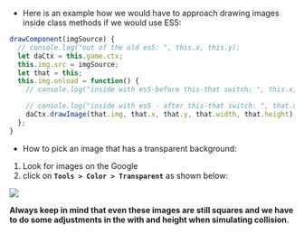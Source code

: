 - Here is an example how we would have to approach drawing images inside class methods if we would use ES5:

```jsx
drawComponent(imgSource) {
  // console.log("out of the old es5: ", this.x, this.y);
  let daCtx = this.game.ctx;
  this.img.src = imgSource;
  let that = this;
  this.img.onload = function() {
    // console.log("inside with es5-before this-that switch: ", this.x, this.y);

    // console.log("inside with es5 - after this-that switch: ", that.x, that.y);
    daCtx.drawImage(that.img, that.x, that.y, that.width, that.height);
  };
}
```

- How to pick an image that has a transparent background:

1. Look for images on the Google
2. click on **`Tools > Color > Transparent`** as shown below:

![](https://s3-eu-west-1.amazonaws.com/ih-materials/uploads/upload_e49cf80fd0ac0e1d94ae1044cd862e49.png)

**Always keep in mind that even these images are still squares and we have to do some adjustments in the with and height when simulating collision**.

